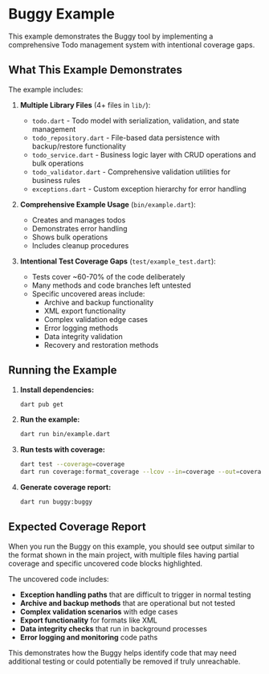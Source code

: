 # Buggy Example

This example demonstrates the Buggy tool by implementing a comprehensive Todo management system with intentional coverage gaps.

## What This Example Demonstrates

The example includes:

1. **Multiple Library Files** (4+ files in `lib/`):
   - `todo.dart` - Todo model with serialization, validation, and state management
   - `todo_repository.dart` - File-based data persistence with backup/restore functionality
   - `todo_service.dart` - Business logic layer with CRUD operations and bulk operations
   - `todo_validator.dart` - Comprehensive validation utilities for business rules
   - `exceptions.dart` - Custom exception hierarchy for error handling

2. **Comprehensive Example Usage** (`bin/example.dart`):
   - Creates and manages todos
   - Demonstrates error handling
   - Shows bulk operations
   - Includes cleanup procedures

3. **Intentional Test Coverage Gaps** (`test/example_test.dart`):
   - Tests cover ~60-70% of the code deliberately
   - Many methods and code branches left untested
   - Specific uncovered areas include:
     - Archive and backup functionality
     - XML export functionality
     - Complex validation edge cases
     - Error logging methods
     - Data integrity validation
     - Recovery and restoration methods

## Running the Example

1. **Install dependencies:**
   ```bash
   dart pub get
   ```

2. **Run the example:**
   ```bash
   dart run bin/example.dart
   ```

3. **Run tests with coverage:**
   ```bash
   dart test --coverage=coverage
   dart run coverage:format_coverage --lcov --in=coverage --out=coverage/lcov.info --packages=.dart_tool/package_config.json --report-on=lib
   ```

4. **Generate coverage report:**
   ```bash
   dart run buggy:buggy
   ```

## Expected Coverage Report

When you run the Buggy on this example, you should see output similar to the format shown in the main project, with multiple files having partial coverage and specific uncovered code blocks highlighted.

The uncovered code includes:

- **Exception handling paths** that are difficult to trigger in normal testing
- **Archive and backup methods** that are operational but not tested
- **Complex validation scenarios** with edge cases
- **Export functionality** for formats like XML
- **Data integrity checks** that run in background processes
- **Error logging and monitoring** code paths

This demonstrates how the Buggy helps identify code that may need additional testing or could potentially be removed if truly unreachable.
